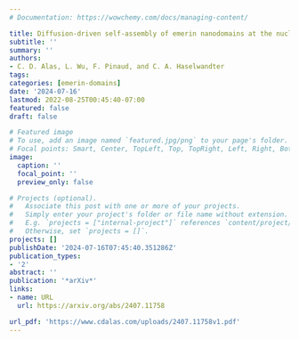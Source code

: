 ```yaml
---
# Documentation: https://wowchemy.com/docs/managing-content/

title: Diffusion-driven self-assembly of emerin nanodomains at the nuclear envelope
subtitle: ''
summary: ''
authors:
- C. D. Alas, L. Wu, F. Pinaud, and C. A. Haselwandter
tags:
categories: [emerin-domains]
date: '2024-07-16'
lastmod: 2022-08-25T00:45:40-07:00
featured: false
draft: false

# Featured image
# To use, add an image named `featured.jpg/png` to your page's folder.
# Focal points: Smart, Center, TopLeft, Top, TopRight, Left, Right, BottomLeft, Bottom, BottomRight.
image:
  caption: ''
  focal_point: ''
  preview_only: false

# Projects (optional).
#   Associate this post with one or more of your projects.
#   Simply enter your project's folder or file name without extension.
#   E.g. `projects = ["internal-project"]` references `content/project/deep-learning/index.md`.
#   Otherwise, set `projects = []`.
projects: []
publishDate: '2024-07-16T07:45:40.351286Z'
publication_types:
- '2'
abstract: ''
publication: '*arXiv*'
links:
- name: URL
  url: https://arxiv.org/abs/2407.11758

url_pdf: 'https://www.cdalas.com/uploads/2407.11758v1.pdf'
---
```

